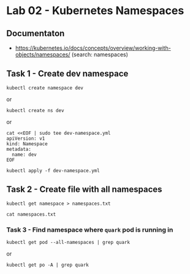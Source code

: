 # Lab 02 - Kubernetes Namespaces

## Documentaton

* https://kubernetes.io/docs/concepts/overview/working-with-objects/namespaces/ (search: namespaces)

## Task 1 - Create dev namespace

```
kubectl create namespace dev
```

or

```
kubectl create ns dev
```

or

```
cat <<EOF | sudo tee dev-namespace.yml
apiVersion: v1
kind: Namespace
metadata:
  name: dev
EOF
```

```
kubectl apply -f dev-namespace.yml
```

## Task 2 - Create file with all namespaces

```
kubectl get namespace > namespaces.txt
```

```
cat namespaces.txt
```

### Task 3 - Find namespace where `quark` pod is running in

```
kubectl get pod --all-namespaces | grep quark
```

or

```
kubectl get po -A | grep quark
```